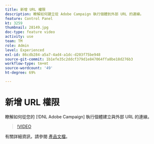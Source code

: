 ```yaml
---
title: 新增 URL 權限
description: 瞭解如何建立從 Adobe Campaign 執行個體到外部 URL 的連線。
feature: Control Panel
kt: 3259
thumbnail: 28149.jpg
doc-type: feature video
activity: use
team: TM
role: Admin
level: Experienced
exl-id: 86cdb284-a5a7-4ad4-a1dc-d203f75be948
source-git-commit: 1b1efe35c2ddcf379d1e847064ffa8be18d276b3
workflow-type: tm+mt
source-wordcount: '49'
ht-degree: 69%

---
```


# 新增 URL 權限

瞭解如何從您的 [!DNL Adobe Campaign] 執行個體建立與外部 URL 的連線。

>[!VIDEO](https://video.tv.adobe.com/v/28149?quality=12&learn=0n)

有關詳細資訊，請參閱 [產品文檔](https://experienceleague.adobe.com/docs/control-panel/using/performance-monitoring/url-permissions.html)。
